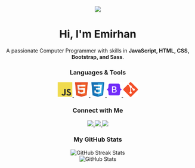 <!-- Profile Header Section -->


<!-- Profile Picture and Bio -->
<div align="center">
   <img src="https://cdn.dribbble.com/users/1162077/screenshots/3848914/programmer.gif" width="300"/>
    <h1>Hi, I'm Emirhan</h1>
    <p>A passionate Computer Programmer with skills in <b>JavaScript, HTML, CSS, Bootstrap, and Sass</b>.</p>
</div>


<!-- Typing Effect -->
<!-- Typing Effect 
<p align="center">
    <img src="https://readme-typing-svg.herokuapp.com?font=Fira+Code&size=24&color=00CCFF&center=true&vCenter=true&lines=Welcome+to+my+GitHub+Profile!;Exploring+Computer+Programming+Library;" alt="Typing SVG"/>
</p>
-->
<!-- Languages and Tools -->
<!-- Languages and Tools Section -->
<h3 align="center">Languages & Tools</h3>
<p align="center">
    <a href="https://www.javascript.com/" target="_blank" rel="noreferrer">
        <img src="https://raw.githubusercontent.com/devicons/devicon/master/icons/javascript/javascript-original.svg" alt="JavaScript" width="40" height="40"/>
    </a>
    <a href="https://www.w3.org/html/" target="_blank" rel="noreferrer">
        <img src="https://raw.githubusercontent.com/devicons/devicon/master/icons/html5/html5-original.svg" alt="HTML5" width="40" height="40"/>
    </a>
    <a href="https://www.w3schools.com/css/" target="_blank" rel="noreferrer">
        <img src="https://raw.githubusercontent.com/devicons/devicon/master/icons/css3/css3-original.svg" alt="CSS3" width="40" height="40"/>
    </a>
    <a href="https://getbootstrap.com/" target="_blank" rel="noreferrer">
        <img src="https://raw.githubusercontent.com/devicons/devicon/master/icons/bootstrap/bootstrap-plain.svg" alt="Bootstrap" width="40" height="40"/>
    </a>
    <a href="https://git-scm.com/" target="_blank" rel="noreferrer">
        <img src="https://raw.githubusercontent.com/devicons/devicon/master/icons/git/git-original.svg" alt="Git" width="40" height="40"/>
    </a>
</p>


<!-- Social Links -->
<div align="center">
    <h3>Connect with Me</h3>
    <a href="https://www.linkedin.com/in/emirhanbuğdaycı" target="_blank" rel="noopener noreferrer">
        <img src="https://img.shields.io/badge/-LinkedIn-%230077B5?style=for-the-badge&logo=linkedin&logoColor=white"/>
    </a>
    <a href="mailto:bugdayciemirhan619@gmail.com" target="_blank" rel="noopener noreferrer">
        <img src="https://img.shields.io/badge/-Gmail-D14836?style=for-the-badge&logo=gmail&logoColor=white"/>
    </a>
    <a href="https://www.instagram.com/emirhanbgdyc" target="_blank" rel="noopener noreferrer">
        <img src="https://img.shields.io/badge/-Instagram-%23E4405F?style=for-the-badge&logo=instagram&logoColor=white"/>
    </a>
</div>

<!-- GitHub Stats -->
<h3 align="center">My GitHub Stats</h3>
<p align="center">
    <img src="http://github-readme-streak-stats.herokuapp.com?user=Emirhanbgdyc&theme=black-ice&hide_border=true&background=000000" alt="GitHub Streak Stats"/>
    <br>
    <img src="https://github-readme-stats.vercel.app/api?username=Emirhanbgdyc&show_icons=true&theme=radical" alt="GitHub Stats"/>
</p>


